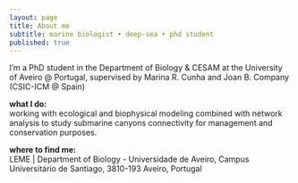 ```yaml
---
layout: page
title: About me
subtitle: marine biologist • deep-sea • phd student
published: true
---
```

I’m a PhD student in the Department of Biology & CESAM at the University of Aveiro @ Portugal, supervised by Marina R. Cunha and Joan B. Company (CSIC-ICM @ Spain)

**what I do:**  
working with ecological and biophysical modeling combined with network analysis to study submarine canyons connectivity for management and conservation purposes.

**where to find me:**  
LEME | Department of Biology - Universidade de Aveiro, Campus Universitário de Santiago, 3810-193 Aveiro, Portugal
